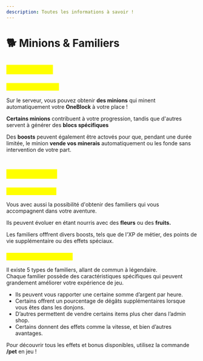 ```yaml
---
description: Toutes les informations à savoir !
---
```


# 🐕 Minions & Familiers

## <mark style="color:yellow;">Les Minions</mark>

### <mark style="color:yellow;">Les particularités</mark>

Sur le serveur, vous pouvez obtenir **des minions** qui minent automatiquement votre **OneBlock** à votre place !

**Certains minions** contribuent à votre progression, tandis que d'autres servent à générer des **blocs spécifiques**

Des **boosts** peuvent également être actovés pour que, pendant une durée limitée, le minion **vende vos minerais** automatiquement ou les fonde sans intervention de votre part.

<div align="left"><figure><img src="../.gitbook/assets/Capture d&#x27;écran 2025-05-10 015344.png" alt=""><figcaption></figcaption></figure></div>

## <mark style="color:yellow;">Les Familiers</mark>

### <mark style="color:yellow;">Leur importance</mark>

Vous avec aussi la possibilité d'obtenir des familiers qui vous accompagnent dans votre aventure.

Ils peuvent évoluer en étant nourris avec des **fleurs** ou des **fruits.**

Les familiers offfrent divers boosts, tels que de l'XP de métier, des points de vie supplémentaire ou des effets spéciaux.

### <mark style="color:yellow;">Les types de familiers</mark>

Il existe 5 types de familiers, allant de commun à légendaire.\
Chaque familier possède des caractéristiques spécifiques qui peuvent grandement améliorer votre expérience de jeu.

* Ils peuvent vous rapporter une certaine somme d’argent par heure.
* Certains offrent un pourcentage de dégâts supplémentaires lorsque vous êtes dans les donjons.
* D’autres permettent de vendre certains items plus cher dans l’admin shop.
* Certains donnent des effets comme la vitesse, et bien d’autres avantages.

Pour découvrir tous les effets et bonus disponibles, utilisez la commande **/pet** en jeu !

<div><figure><img src="../.gitbook/assets/Capture d&#x27;écran 2025-05-10 014702.png" alt=""><figcaption></figcaption></figure> <figure><img src="../.gitbook/assets/Capture d&#x27;écran 2025-05-10 014720.png" alt=""><figcaption></figcaption></figure></div>
